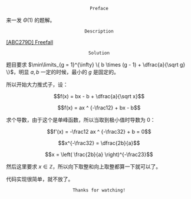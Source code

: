 $$\texttt{Preface}$$

来一发 $\Theta(1)$ 的题解。

$$\texttt{Description}$$

[[ABC279D] Freefall](https://www.luogu.com.cn/problem/AT_abc279_d)

$$\texttt{Solution}$$

题目要求 $\min\limits_{g = 1}^{\infty} \{ b \times (g - 1) + \dfrac{a}{\sqrt g} \}$，明显 $a, b$ 一定的时候，最小的 $g$ 是固定的。

所以开始大力推式子，设：

$$f(x) = bx - b + \dfrac{a}{\sqrt x}$$

$$f(x) = ax ^ {-\frac12} + bx - b$$

求个导数，由于这个是单峰函数，所以当取到极小值时导数为 $0$：

$$f'(x) = -\frac12 ax ^ {-\frac32} + b = 0$$

$$x^{-\frac32} = \dfrac{2b}{a}$$

$$x = \left( \frac{2b}{a} \right)^{-\frac23}$$

然后这里要求 $x \in \mathbb{Z}$，所以向下取整和向上取整都算一下就可以了。

代码实现很简单，就不放了。

$$\texttt{Thanks for watching!}$$